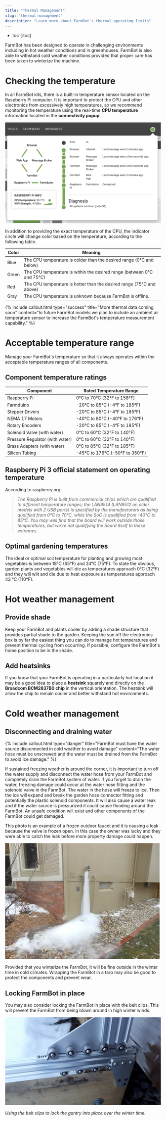 ```yaml
---
title: "Thermal Management"
slug: "thermal-management"
description: "Learn more about FarmBot's thermal operating limits"
---
```


* toc
{:toc}

FarmBot has been designed to operate in challenging environments including in hot weather conditions and in greenhouses. FarmBot is also able to withstand cold weather conditions provided that proper care has been taken to winterize the machine.

# Checking the temperature
In all FarmBot kits, there is a built-in temperature sensor located on the Raspberry Pi computer. It is important to protect the CPU and other electronics from excessively high temperatures, so we recommend monitoring the temperature using the real-time **CPU temperature** information located in the **connectivity popup**.

![Connectivity_1024x1024.png](_images/Connectivity_1024x1024.png)

In addition to providing the exact temperature of the CPU, the indicator circle will change color based on the temperature, according to the following table.

|Color                         |Meaning                       |
|------------------------------|------------------------------|
|<span class="fa fa-circle saucer blue"></span> Blue|The CPU temperature is colder than the desired range (0°C and below)
|<span class="fa fa-circle saucer green"></span> Green|The CPU temperature is within the desired range (between 0°C and 75°C)
|<span class="fa fa-circle saucer red"></span> Red|The CPU temperature is hotter than the desired range (75°C and above)
|<span class="fa fa-circle saucer gray"></span> Gray|The CPU temperature is unknown because FarmBot is offline.



{%
include callout.html
type="success"
title="More thermal data coming soon"
content="In future FarmBot models we plan to include an ambient air temperature sensor to increase the FarmBot's temperature measurement capability."
%}

# Acceptable temperature range
Manage your FarmBot's temperature so that it always operates within the acceptable temperature ranges of all components.

## Component temperature ratings

|Component                     |Rated Temperature Range       |
|------------------------------|------------------------------|
|Raspberry Pi                  |0°C to 70°C  (32°F to 158°F)
|Farmduino                     |-20°C to 85°C  (-4°F to 185°F)
|Stepper Drivers               |-20°C to 85°C  (-4°F to 185°F)
|NEMA 17 Motors                |-40°C to 80°C  (-40°F to 176°F)
|Rotary Encoders               |-20°C to 85°C  (-4°F to 185°F)
|Solenoid Valve (with water)   |0°C to 60°C  (32°F to 140°F)
|Pressure Regulator (with water)|0°C to 60°C  (32°F to 140°F)
|Brass Adapters (with water)   |0°C to 85°C  (32°F to 185°F)
|Silicon Tubing                |-45°C to 176°C  (-50°F to 350°F)

## Raspberry Pi 3 official statement on operating temperature

According to raspberry.org:

> *The Raspberry Pi is built from commercial chips which are qualified to different temperature ranges; the LAN9514 (LAN9512 on older models with 2 USB ports) is specified by the manufacturers as being qualified from 0°C to 70°C, while the SoC is qualified from -40°C to 85°C. You may well find that the board will work outside those temperatures, but we're not qualifying the board itself to these extremes.*

## Optimal gardening temperatures

The ideal or optimal soil temperature for planting and growing most vegetables is between 18°C (65°F) and 24°C (75°F).  To state the obvious, garden plants and vegetables will die as temperatures approach 0°C (32°F) and they will wilt and die due to heat exposure as temperatures approach 43 °C (110°F).

# Hot weather management

## Provide shade
Keep your FarmBot and plants cooler by adding a shade structure that provides partial shade to the garden. Keeping the sun off the electronics box is by far the easiest thing you can do to manage hot temperatures and prevent thermal cycling from occurring. If possible, configure the FarmBot's home position to be in the shade.

## Add heatsinks
If you know that your FarmBot is operating in a particularly hot location it may be a good idea to place a **heatsink** squarely and directly on the **Broadcom BCM2837B0 chip** in the vertical orientation. The heatsink will allow the chip to remain cooler and better withstand hot environments.

# Cold weather management
## Disconnecting and draining water

{%
include callout.html
type="danger"
title="FarmBot must have the water source disconnected in cold weather to avoid damage"
content="The water hose must be unscrewed and the water must be drained from the FarmBot to avoid ice damage."
%}

If sustained freezing weather is around the corner, it is important to turn off the water supply and disconnect the water hose from your FarmBot and completely drain the FarmBot system of water. If you forget to drain the water, freezing damage could occur at the water hose fitting and the solenoid valve in the FarmBot. The water in the hose will freeze to ice. Then the ice will expand and break the garden hose connector fitting and potentially the plastic solenoid components. It will also cause a water leak and if the water source is pressurized it could cause flooding around the FarmBot. An unsafe condition will exist and other components of the FarmBot could get damaged.

This photo is an example of a frozen outdoor faucet and it is causing a leak because the valve is frozen open. In this case the owner was lucky and they were able to catch the leak before more property damage could happen.

![frozen-hose-bib-amerispec1.jpg](_images/frozen-hose-bib-amerispec1.jpg)

Provided that you winterize the FarmBot, it will be fine outside in the winter time in cold climates. Wrapping the FarmBot in a tarp may also be good to protect the components and prevent wear.

## Locking FarmBot in place
You may also consider locking the FarmBot in place with the belt clips. This will prevent the FarmBot from being blown around in high winter winds.

![Winterizing_Gantry.jpeg](_images/Winterizing_Gantry.jpeg)

_Using the belt clips to lock the gantry into place over the winter time._

